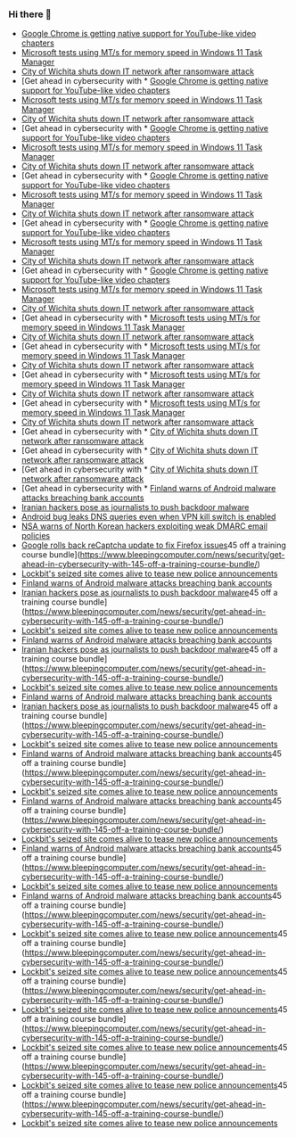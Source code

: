 ### Hi there 👋

<!--START_SECTION:feed-->
* [Google Chrome is getting native support for YouTube-like video chapters](https://www.bleepingcomputer.com/news/google/google-chrome-is-getting-native-support-for-youtube-like-video-chapters/)
* [Microsoft tests using MT/s for memory speed in Windows 11 Task Manager](https://www.bleepingcomputer.com/news/microsoft/microsoft-tests-using-mt-s-for-memory-speed-in-windows-11-task-manager/)
* [City of Wichita shuts down IT network after ransomware attack](https://www.bleepingcomputer.com/news/security/city-of-wichita-shuts-down-it-network-after-ransomware-attack/)
* [Get ahead in cybersecurity with * [Google Chrome is getting native support for YouTube-like video chapters](https://www.bleepingcomputer.com/news/google/google-chrome-is-getting-native-support-for-youtube-like-video-chapters/)
* [Microsoft tests using MT/s for memory speed in Windows 11 Task Manager](https://www.bleepingcomputer.com/news/microsoft/microsoft-tests-using-mt-s-for-memory-speed-in-windows-11-task-manager/)
* [City of Wichita shuts down IT network after ransomware attack](https://www.bleepingcomputer.com/news/security/city-of-wichita-shuts-down-it-network-after-ransomware-attack/)
* [Get ahead in cybersecurity with * [Google Chrome is getting native support for YouTube-like video chapters](https://www.bleepingcomputer.com/news/google/google-chrome-is-getting-native-support-for-youtube-like-video-chapters/)
* [Microsoft tests using MT/s for memory speed in Windows 11 Task Manager](https://www.bleepingcomputer.com/news/microsoft/microsoft-tests-using-mt-s-for-memory-speed-in-windows-11-task-manager/)
* [City of Wichita shuts down IT network after ransomware attack](https://www.bleepingcomputer.com/news/security/city-of-wichita-shuts-down-it-network-after-ransomware-attack/)
* [Get ahead in cybersecurity with * [Google Chrome is getting native support for YouTube-like video chapters](https://www.bleepingcomputer.com/news/google/google-chrome-is-getting-native-support-for-youtube-like-video-chapters/)
* [Microsoft tests using MT/s for memory speed in Windows 11 Task Manager](https://www.bleepingcomputer.com/news/microsoft/microsoft-tests-using-mt-s-for-memory-speed-in-windows-11-task-manager/)
* [City of Wichita shuts down IT network after ransomware attack](https://www.bleepingcomputer.com/news/security/city-of-wichita-shuts-down-it-network-after-ransomware-attack/)
* [Get ahead in cybersecurity with * [Google Chrome is getting native support for YouTube-like video chapters](https://www.bleepingcomputer.com/news/google/google-chrome-is-getting-native-support-for-youtube-like-video-chapters/)
* [Microsoft tests using MT/s for memory speed in Windows 11 Task Manager](https://www.bleepingcomputer.com/news/microsoft/microsoft-tests-using-mt-s-for-memory-speed-in-windows-11-task-manager/)
* [City of Wichita shuts down IT network after ransomware attack](https://www.bleepingcomputer.com/news/security/city-of-wichita-shuts-down-it-network-after-ransomware-attack/)
* [Get ahead in cybersecurity with * [Google Chrome is getting native support for YouTube-like video chapters](https://www.bleepingcomputer.com/news/google/google-chrome-is-getting-native-support-for-youtube-like-video-chapters/)
* [Microsoft tests using MT/s for memory speed in Windows 11 Task Manager](https://www.bleepingcomputer.com/news/microsoft/microsoft-tests-using-mt-s-for-memory-speed-in-windows-11-task-manager/)
* [City of Wichita shuts down IT network after ransomware attack](https://www.bleepingcomputer.com/news/security/city-of-wichita-shuts-down-it-network-after-ransomware-attack/)
* [Get ahead in cybersecurity with * [Microsoft tests using MT/s for memory speed in Windows 11 Task Manager](https://www.bleepingcomputer.com/news/microsoft/microsoft-tests-using-mt-s-for-memory-speed-in-windows-11-task-manager/)
* [City of Wichita shuts down IT network after ransomware attack](https://www.bleepingcomputer.com/news/security/city-of-wichita-shuts-down-it-network-after-ransomware-attack/)
* [Get ahead in cybersecurity with * [Microsoft tests using MT/s for memory speed in Windows 11 Task Manager](https://www.bleepingcomputer.com/news/microsoft/microsoft-tests-using-mt-s-for-memory-speed-in-windows-11-task-manager/)
* [City of Wichita shuts down IT network after ransomware attack](https://www.bleepingcomputer.com/news/security/city-of-wichita-shuts-down-it-network-after-ransomware-attack/)
* [Get ahead in cybersecurity with * [Microsoft tests using MT/s for memory speed in Windows 11 Task Manager](https://www.bleepingcomputer.com/news/microsoft/microsoft-tests-using-mt-s-for-memory-speed-in-windows-11-task-manager/)
* [City of Wichita shuts down IT network after ransomware attack](https://www.bleepingcomputer.com/news/security/city-of-wichita-shuts-down-it-network-after-ransomware-attack/)
* [Get ahead in cybersecurity with * [Microsoft tests using MT/s for memory speed in Windows 11 Task Manager](https://www.bleepingcomputer.com/news/microsoft/microsoft-tests-using-mt-s-for-memory-speed-in-windows-11-task-manager/)
* [City of Wichita shuts down IT network after ransomware attack](https://www.bleepingcomputer.com/news/security/city-of-wichita-shuts-down-it-network-after-ransomware-attack/)
* [Get ahead in cybersecurity with * [City of Wichita shuts down IT network after ransomware attack](https://www.bleepingcomputer.com/news/security/city-of-wichita-shuts-down-it-network-after-ransomware-attack/)
* [Get ahead in cybersecurity with * [City of Wichita shuts down IT network after ransomware attack](https://www.bleepingcomputer.com/news/security/city-of-wichita-shuts-down-it-network-after-ransomware-attack/)
* [Get ahead in cybersecurity with * [City of Wichita shuts down IT network after ransomware attack](https://www.bleepingcomputer.com/news/security/city-of-wichita-shuts-down-it-network-after-ransomware-attack/)
* [Get ahead in cybersecurity with * [Finland warns of Android malware attacks breaching bank accounts](https://www.bleepingcomputer.com/news/security/finland-warns-of-android-malware-attacks-breaching-bank-accounts/)
* [Iranian hackers pose as journalists to push backdoor malware](https://www.bleepingcomputer.com/news/security/iranian-hackers-pose-as-journalists-to-push-backdoor-malware/)
* [Android bug leaks DNS queries even when VPN kill switch is enabled](https://www.bleepingcomputer.com/news/security/android-bug-leaks-dns-queries-even-when-vpn-kill-switch-is-enabled/)
* [NSA warns of North Korean hackers exploiting weak DMARC email policies](https://www.bleepingcomputer.com/news/security/nsa-warns-of-north-korean-hackers-exploiting-weak-dmarc-email-policies/)
* [Google rolls back reCaptcha update to fix Firefox issues](https://www.bleepingcomputer.com/news/security/google-rolls-back-recaptcha-update-to-fix-firefox-issues/)45 off a training course bundle](https://www.bleepingcomputer.com/news/security/get-ahead-in-cybersecurity-with-145-off-a-training-course-bundle/)
* [Lockbit's seized site comes alive to tease new police announcements](https://www.bleepingcomputer.com/news/security/lockbits-seized-site-comes-alive-to-tease-new-police-announcements/)
* [Finland warns of Android malware attacks breaching bank accounts](https://www.bleepingcomputer.com/news/security/finland-warns-of-android-malware-attacks-breaching-bank-accounts/)
* [Iranian hackers pose as journalists to push backdoor malware](https://www.bleepingcomputer.com/news/security/iranian-hackers-pose-as-journalists-to-push-backdoor-malware/)45 off a training course bundle](https://www.bleepingcomputer.com/news/security/get-ahead-in-cybersecurity-with-145-off-a-training-course-bundle/)
* [Lockbit's seized site comes alive to tease new police announcements](https://www.bleepingcomputer.com/news/security/lockbits-seized-site-comes-alive-to-tease-new-police-announcements/)
* [Finland warns of Android malware attacks breaching bank accounts](https://www.bleepingcomputer.com/news/security/finland-warns-of-android-malware-attacks-breaching-bank-accounts/)
* [Iranian hackers pose as journalists to push backdoor malware](https://www.bleepingcomputer.com/news/security/iranian-hackers-pose-as-journalists-to-push-backdoor-malware/)45 off a training course bundle](https://www.bleepingcomputer.com/news/security/get-ahead-in-cybersecurity-with-145-off-a-training-course-bundle/)
* [Lockbit's seized site comes alive to tease new police announcements](https://www.bleepingcomputer.com/news/security/lockbits-seized-site-comes-alive-to-tease-new-police-announcements/)
* [Finland warns of Android malware attacks breaching bank accounts](https://www.bleepingcomputer.com/news/security/finland-warns-of-android-malware-attacks-breaching-bank-accounts/)
* [Iranian hackers pose as journalists to push backdoor malware](https://www.bleepingcomputer.com/news/security/iranian-hackers-pose-as-journalists-to-push-backdoor-malware/)45 off a training course bundle](https://www.bleepingcomputer.com/news/security/get-ahead-in-cybersecurity-with-145-off-a-training-course-bundle/)
* [Lockbit's seized site comes alive to tease new police announcements](https://www.bleepingcomputer.com/news/security/lockbits-seized-site-comes-alive-to-tease-new-police-announcements/)
* [Finland warns of Android malware attacks breaching bank accounts](https://www.bleepingcomputer.com/news/security/finland-warns-of-android-malware-attacks-breaching-bank-accounts/)45 off a training course bundle](https://www.bleepingcomputer.com/news/security/get-ahead-in-cybersecurity-with-145-off-a-training-course-bundle/)
* [Lockbit's seized site comes alive to tease new police announcements](https://www.bleepingcomputer.com/news/security/lockbits-seized-site-comes-alive-to-tease-new-police-announcements/)
* [Finland warns of Android malware attacks breaching bank accounts](https://www.bleepingcomputer.com/news/security/finland-warns-of-android-malware-attacks-breaching-bank-accounts/)45 off a training course bundle](https://www.bleepingcomputer.com/news/security/get-ahead-in-cybersecurity-with-145-off-a-training-course-bundle/)
* [Lockbit's seized site comes alive to tease new police announcements](https://www.bleepingcomputer.com/news/security/lockbits-seized-site-comes-alive-to-tease-new-police-announcements/)
* [Finland warns of Android malware attacks breaching bank accounts](https://www.bleepingcomputer.com/news/security/finland-warns-of-android-malware-attacks-breaching-bank-accounts/)45 off a training course bundle](https://www.bleepingcomputer.com/news/security/get-ahead-in-cybersecurity-with-145-off-a-training-course-bundle/)
* [Lockbit's seized site comes alive to tease new police announcements](https://www.bleepingcomputer.com/news/security/lockbits-seized-site-comes-alive-to-tease-new-police-announcements/)
* [Finland warns of Android malware attacks breaching bank accounts](https://www.bleepingcomputer.com/news/security/finland-warns-of-android-malware-attacks-breaching-bank-accounts/)45 off a training course bundle](https://www.bleepingcomputer.com/news/security/get-ahead-in-cybersecurity-with-145-off-a-training-course-bundle/)
* [Lockbit's seized site comes alive to tease new police announcements](https://www.bleepingcomputer.com/news/security/lockbits-seized-site-comes-alive-to-tease-new-police-announcements/)45 off a training course bundle](https://www.bleepingcomputer.com/news/security/get-ahead-in-cybersecurity-with-145-off-a-training-course-bundle/)
* [Lockbit's seized site comes alive to tease new police announcements](https://www.bleepingcomputer.com/news/security/lockbits-seized-site-comes-alive-to-tease-new-police-announcements/)45 off a training course bundle](https://www.bleepingcomputer.com/news/security/get-ahead-in-cybersecurity-with-145-off-a-training-course-bundle/)
* [Lockbit's seized site comes alive to tease new police announcements](https://www.bleepingcomputer.com/news/security/lockbits-seized-site-comes-alive-to-tease-new-police-announcements/)45 off a training course bundle](https://www.bleepingcomputer.com/news/security/get-ahead-in-cybersecurity-with-145-off-a-training-course-bundle/)
* [Lockbit's seized site comes alive to tease new police announcements](https://www.bleepingcomputer.com/news/security/lockbits-seized-site-comes-alive-to-tease-new-police-announcements/)45 off a training course bundle](https://www.bleepingcomputer.com/news/security/get-ahead-in-cybersecurity-with-145-off-a-training-course-bundle/)
* [Lockbit's seized site comes alive to tease new police announcements](https://www.bleepingcomputer.com/news/security/lockbits-seized-site-comes-alive-to-tease-new-police-announcements/)45 off a training course bundle](https://www.bleepingcomputer.com/news/security/get-ahead-in-cybersecurity-with-145-off-a-training-course-bundle/)
* [Lockbit's seized site comes alive to tease new police announcements](https://www.bleepingcomputer.com/news/security/lockbits-seized-site-comes-alive-to-tease-new-police-announcements/)
<!--END_SECTION:feed-->

<!--
**frankenk/frankenk** is a ✨ _special_ ✨ repository because its `README.md` (this file) appears on your GitHub profile.

Here are some ideas to get you started:

- 🔭 I’m currently working on ...
- 🌱 I’m currently learning ...
- 👯 I’m looking to collaborate on ...
- 🤔 I’m looking for help with ...
- 💬 Ask me about ...
- 📫 How to reach me: ...
- 😄 Pronouns: ...
- ⚡ Fun fact: ...
-->



